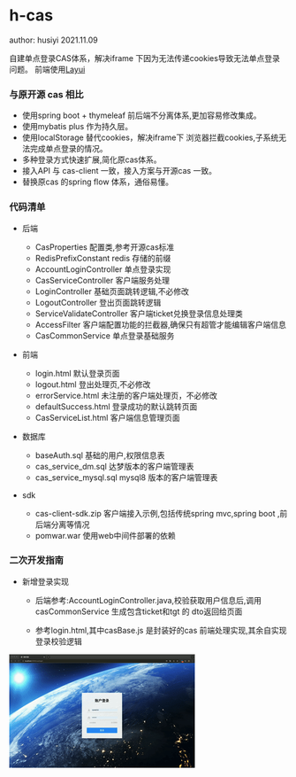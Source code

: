 # h-cas
author: husiyi  2021.11.09

自建单点登录CAS体系，解决iframe 下因为无法传递cookies导致无法单点登录问题。
前端使用[Layui](http://layui-doc.pearadmin.com/doc/index.html)

### 与原开源 cas 相比

- 使用spring boot + thymeleaf 前后端不分离体系,更加容易修改集成。
- 使用mybatis plus 作为持久层。
- 使用localStorage 替代cookies，解决iframe下 浏览器拦截cookies,子系统无法完成单点登录的情况。
- 多种登录方式快速扩展,简化原cas体系。
- 接入API 与 cas-client 一致，接入方案与开源cas 一致。
- 替换原cas 的spring flow 体系，通俗易懂。

### 代码清单
- 后端
    - CasProperties  配置类,参考开源cas标准
    - RedisPrefixConstant  redis 存储的前缀
    - AccountLoginController  单点登录实现
    - CasServiceController 客户端服务处理
    - LoginController 基础页面跳转逻辑,不必修改
    - LogoutController 登出页面跳转逻辑
    - ServiceValidateController  客户端ticket兑换登录信息处理类
    - AccessFilter 客户端配置功能的拦截器,确保只有超管才能编辑客户端信息
    - CasCommonService 单点登录基础服务

- 前端
    - login.html  默认登录页面
    - logout.html 登出处理页,不必修改
    - errorService.html 未注册的客户端处理页，不必修改
    - defaultSuccess.html 登录成功的默认跳转页面
    - CasServiceList.html 客户端信息管理页面
- 数据库
    - baseAuth.sql  基础的用户,权限信息表
    - cas_service_dm.sql  达梦版本的客户端管理表 
   - cas_service_mysql.sql mysql8 版本的客户端管理表
- sdk
    - cas-client-sdk.zip 客户端接入示例,包括传统spring mvc,spring boot ,前后端分离等情况
    - pomwar.war  使用web中间件部署的依赖
### 二次开发指南
-  新增登录实现
    - 后端参考:AccountLoginController.java,校验获取用户信息后,调用casCommonService
      生成包含ticket和tgt 的 dto返回给页面

    - 参考login.html,其中casBase.js 是封装好的cas 前端处理实现,其余自实现登录校验逻辑


![效果图](./login.gif)
